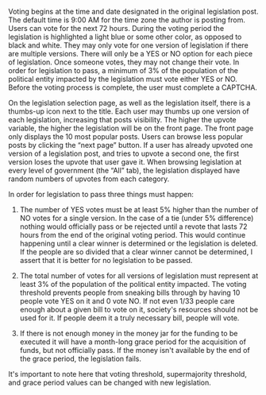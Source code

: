 Voting begins at the time and date designated in the original legislation post. The default time is 9:00 AM for the time zone the author is posting from. Users can vote for the next 72 hours. During the voting period the legislation is highlighted a light blue or some other color, as opposed to black and white. They may only vote for one version of legislation if there are multiple versions. There will only be a YES or NO option for each piece of legislation. Once someone votes, they may not change their vote. In order for legislation to pass, a minimum of 3% of the population of the political entity impacted by the legislation must vote either YES or NO. Before the voting process is complete, the user must complete a CAPTCHA. 

On the legislation selection page, as well as the legislation itself, there is a thumbs-up icon next to the title. Each user may thumbs up one version of each legislation, increasing that posts visibility. The higher the upvote variable, the higher the legislation will be on the front page. The front page only displays the 10 most popular posts. Users can browse less popular posts by clicking the “next page” button. If a user has already upvoted one version of a legislation post, and tries to upvote a second one, the first version loses the upvote that user gave it. When browsing legislation at every level of government (the “All” tab), the legislation displayed have random numbers of upvotes from each category.

In order for legislation to pass three things must happen:

1) The number of YES votes must be at least 5% higher than the number of NO votes for a single version. In the case of a tie (under 5% difference) nothing would officially pass or be rejected until a revote that lasts 72 hours from the end of the original voting period. This would continue happening until a clear winner is determined or the legislation is deleted. If the people are so divided that a clear winner cannot be determined, I assert that it is better for no legislation to be passed. 

2) The total number of votes for all versions of legislation must represent at least 3% of the population of the political entity impacted. The voting threshold prevents people from sneaking bills through by having 10 people vote YES on it and 0 vote NO. If not even 1/33 people care enough about a given bill to vote on it, society's resources should not be used for it. If people deem it a truly necessary bill, people will vote.

3) If there is not enough money in the money jar for the funding to be executed it will have a month-long grace period for the acquisition of funds, but not officially pass. If the money isn't available by the end of the grace period, the legislation fails.

It's important to note here that voting threshold, supermajority threshold, and grace period values can be changed with new legislation.
